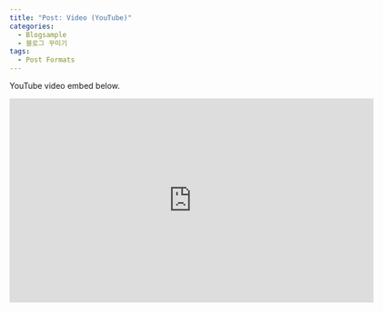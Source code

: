 ```yaml
---
title: "Post: Video (YouTube)"
categories: 
  - Blogsample
  - 블로그 꾸미기
tags:
  - Post Formats
---
```


YouTube video embed below.

<iframe width="640" height="360" src="https://www.youtube-nocookie.com/embed/l2Of1-d5E5o?controls=0&amp;showinfo=0" frameborder="0" allowfullscreen></iframe>